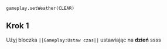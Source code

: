 ```blocks
gameplay.setWeather(CLEAR)

```
## Krok 1
Użyj bloczka ``||Gameplay:Ustaw czas||`` ustawiając na **dzień** ssss


